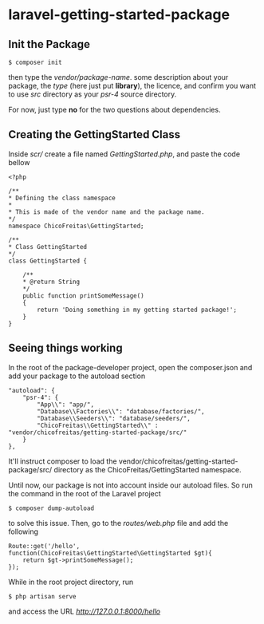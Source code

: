 # laravel-getting-started-package

## Init the Package

    $ composer init

then type the *vendor/package-name*. some description about your package, the *type* (here just put **library**), the licence, and confirm you want to use *src* directory as your *psr-4* source directory.

For now, just type **no** for the two questions about dependencies.

## Creating the GettingStarted Class

Inside *scr/* create a file named *GettingStarted.php*, and paste the code bellow

    <?php

    /**
    * Defining the class namespace
    * 
    * This is made of the vendor name and the package name.
    */
    namespace ChicoFreitas\GettingStarted;

    /**
    * Class GettingStarted
    */
    class GettingStarted {

        /**
        * @return String
        */
        public function printSomeMessage()
        {
            return 'Doing something in my getting started package!';
        }
    }

## Seeing things working

In the root of the package-developer project, open the composer.json and add your package 
to the autoload section

    "autoload": {
        "psr-4": {
            "App\\": "app/",
            "Database\\Factories\\": "database/factories/",
            "Database\\Seeders\\": "database/seeders/",
            "ChicoFreitas\\GettingStarted\\" : "vendor/chicofreitas/getting-started-package/src/"
        }
    },

It'll instruct composer to load the vendor/chicofreitas/getting-started-package/src/ directory as the ChicoFreitas/GettingStarted namespace.

Until now, our package is not into account inside our autoload files. So run the command in the root of 
the Laravel project

    $ composer dump-autoload

to solve this issue. Then, go to the *routes/web.php* file and add the following

    Route::get('/hello', function(ChicoFreitas\GettingStarted\GettingStarted $gt){
        return $gt->printSomeMessage();
    });

While in the root project directory, run

    $ php artisan serve

and access the URL *http://127.0.0.1:8000/hello*